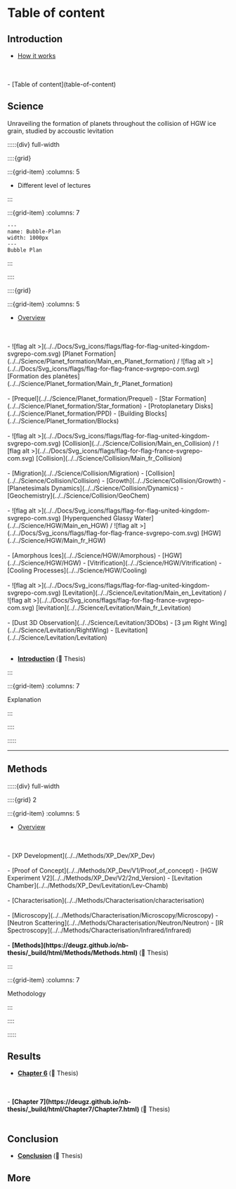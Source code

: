 # Table of content

## Introduction

- [How it works](How-it-works)
<br>
<br>
- [Table of content](table-of-content)

## Science

<p class="emphase">Unraveiling the formation of planets throughout the collision of HGW ice grain, studied by accoustic levitation </p>


:::::{div} full-width

::::{grid} 

:::{grid-item}
:columns: 5

- Different level of lectures

:::

:::{grid-item}
:columns: 7


```{figure} Docs/bubble-plan.png
---
name: Bubble-Plan
width: 1000px
---
Bubble Plan
```

:::

::::




::::{grid} 

:::{grid-item}
:columns: 5 

- [Overview](../../Science/Science)
<br>
<br>
- ![flag alt >](../../Docs/Svg_icons/flags/flag-for-flag-united-kingdom-svgrepo-com.svg) [Planet Formation](../../Science/Planet_formation/Main_en_Planet_formation) / ![flag alt >](../../Docs/Svg_icons/flags/flag-for-flag-france-svgrepo-com.svg) [Formation des planètes](../../Science/Planet_formation/Main_fr_Planet_formation)
<br>
<br>
    - [Prequel](../../Science/Planet_formation/Prequel)     
    - [Star Formation](../../Science/Planet_formation/Star_formation)     
    - [Protoplanetary Disks](../../Science/Planet_formation/PPD)    
    - [Building Blocks](../../Science/Planet_formation/Blocks)
<br>
<br>
- ![flag alt >](../../Docs/Svg_icons/flags/flag-for-flag-united-kingdom-svgrepo-com.svg) [Collision](../../Science/Collision/Main_en_Collision) / ![flag alt >](../../Docs/Svg_icons/flags/flag-for-flag-france-svgrepo-com.svg) [Collision](../../Science/Collision/Main_fr_Collision)
<br>
<br>
    - [Migration](../../Science/Collision/Migration)     
    - [Collision](../../Science/Collision/Collision)     
    - [Growth](../../Science/Collision/Growth)
    - [Planetesimals Dynamics](../../Science/Collision/Dynamics)    
    - [Geochemistry](../../Science/Collision/GeoChem)
<br>
<br>
- ![flag alt >](../../Docs/Svg_icons/flags/flag-for-flag-united-kingdom-svgrepo-com.svg) [Hyperquenched Glassy Water](../../Science/HGW/Main_en_HGW) / ![flag alt >](../../Docs/Svg_icons/flags/flag-for-flag-france-svgrepo-com.svg) [HGW](../../Science/HGW/Main_fr_HGW)
<br>
<br>
    - [Amorphous Ices](../../Science/HGW/Amorphous)  
    - [HGW](../../Science/HGW/HGW)  
    - [Vitrification](../../Science/HGW/Vitrification)        
    - [Cooling Processes](../../Science/HGW/Cooling)    
<br>
<br>
- ![flag alt >](../../Docs/Svg_icons/flags/flag-for-flag-united-kingdom-svgrepo-com.svg) [Levitation](../../Science/Levitation/Main_en_Levitation) / ![flag alt >](../../Docs/Svg_icons/flags/flag-for-flag-france-svgrepo-com.svg) [levitation](../../Science/Levitation/Main_fr_Levitation)
<br>
<br>
    - [Dust 3D Observation](../../Science/Levitation/3DObs)
    - [3 µm Right Wing](../../Science/Levitation/RightWing) 
    - [Levitation](../../Science/Levitation/Levitation)     
    
<br>
<br>

- <strong> [Introduction](https://deugz.github.io/nb-thesis/_build/html/Introduction/Introduction.html) </strong> (📖 Thesis)

:::

:::{grid-item}
:columns: 7

Explanation



:::

::::

:::::


***

## Methods

:::::{div} full-width

::::{grid} 2 

:::{grid-item}
:columns: 5 

- [Overview](../../Methods/Method)
<br>
<br>
- [XP Development](../../Methods/XP_Dev/XP_Dev)
<br>
<br>
    - [Proof of Concept](../../Methods/XP_Dev/V1/Proof_of_concept)     
    - [HGW Experiment V2](../../Methods/XP_Dev/V2/2nd_Version)
    - [Levitation Chamber](../../Methods/XP_Dev/Levitation/Lev-Chamb)
<br>
<br>    
- [Characterisation](../../Methods/Characterisation/characterisation)
<br>
<br>
    - [Microscopy](../../Methods/Characterisation/Microscopy/Microscopy)     
    - [Neutron Scattering](../../Methods/Characterisation/Neutron/Neutron)
    - [IR Spectroscopy](../../Methods/Characterisation/Infrared/Infrared)
<br>
<br>
- <strong> [Methods](https://deugz.github.io/nb-thesis/_build/html/Methods/Methods.html) </strong> (📖 Thesis)

:::

:::{grid-item}
:columns: 7

Methodology

:::

::::

:::::


## Results

- <strong> [Chapter 6](https://deugz.github.io/nb-thesis/_build/html/Chapter6/Chapter6.html) </strong> (📖 Thesis)
<br>
<br>
- <strong> [Chapter 7](https://deugz.github.io/nb-thesis/_build/html/Chapter7/Chapter7.html) </strong> (📖 Thesis)
<br>
<br>

## Conclusion

- <strong> [Conclusion](https://deugz.github.io/nb-thesis/_build/html/Conclusion/Conclusion.html) </strong> (📖 Thesis)

## More







